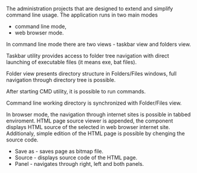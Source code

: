 The administration projects that are designed to extend and simplify command line usage. The application runs in two main modes 
- command line mode,
- web browser mode.

In command line mode there are two views - taskbar view and folders view. 

Taskbar utility provides access to folder tree navigation with direct launching of executable files (it means exe, bat files).

Folder view presents directory structure in Folders/Files windows, full navigation through directory tree is possible.

After starting CMD utility, it is possible to run commands.

Command line working directory is synchronized with Folder/Files view.

In browser mode, the navigation through internet sites is possible in tabbed enviroment. HTML page source viewer is appended, the component displays HTML source of the selected in web browser internet site. Additionaly, simple edition of the HTML page is possible by chenging the source code.
- Save as - saves page as bitmap file.
- Source - displays source code of the HTML page.
- Panel - navigates through right, left and both panels.

